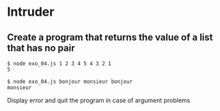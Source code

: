 # Intruder

## Create a program that returns the value of a list that has no pair

```
$ node exo_04.js 1 2 3 4 5 4 3 2 1
5

$ node exo_04.js bonjour monsieur bonjour
monsieur
```

Display error and quit the program in case of argument problems
